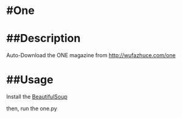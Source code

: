 #One
===

##Description
===

Auto-Download the ONE magazine from http://wufazhuce.com/one

##Usage
===
Install the [BeautifulSoup](http://www.crummy.com/software/BeautifulSoup/)

then, run the one.py